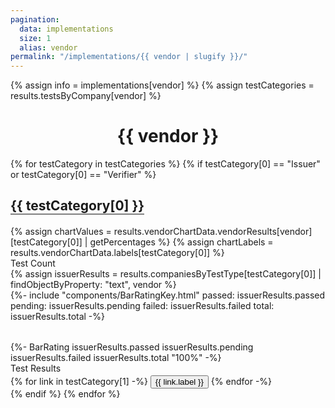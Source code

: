 ```yaml
---
pagination:
  data: implementations
  size: 1
  alias: vendor
permalink: "/implementations/{{ vendor | slugify }}/"
---
```


{% assign info = implementations[vendor] %}
{% assign testCategories = results.testsByCompany[vendor] %}
<h1 style="text-align: center">{{ vendor }}</h1>
{% for testCategory in testCategories %}
<!-- Only showing issuer and verifier statistics -->
{% if testCategory[0] == "Issuer" or testCategory[0] == "Verifier"  %}
<div class="ui very padded segment">
  <h2 style="border-bottom: 2px solid gray; width: fit-content">
    {{ testCategory[0] }}
  </h2>
  <!-- Spider Chart -->
  <div class="ui one column centered grid">
    <div class="column">
      {% assign chartValues = results.vendorChartData.vendorResults[vendor][testCategory[0]] | getPercentages %}
      {% assign chartLabels = results.vendorChartData.labels[testCategory[0]] %}
      <canvas
        class="spider-chart"
        style="max-height: 400px"
        data-chart-values='{{chartValues}}' 
        data-chart-labels='{{chartLabels}}'></canvas>
    </div>
  </div>
  <div class="ui two column grid stackable">
    <div class="column">
      <div class="ui horizontal divider header">
        <span class="ui small grey italic text">Test Count</span>
      </div>
      {% assign issuerResults = results.companiesByTestType[testCategory[0]] | findObjectByProperty: "text", vendor %}
      <div style="display: flex; justify-content: center; margin-bottom: 32px">
      {%- include "components/BarRatingKey.html"
        passed: issuerResults.passed
        pending: issuerResults.pending
        failed: issuerResults.failed
        total: issuerResults.total -%}
      </div>
      <div style="display: flex; justify-content: center">
      {%- BarRating issuerResults.passed issuerResults.pending issuerResults.failed issuerResults.total "100%" -%}
      </div>
    </div>
    <div class="column">
      <div class="ui horizontal divider header">
        <span class="ui small grey italic text">Test Results</span>
      </div>
      {% for link in testCategory[1] -%}
      <button
        style="margin-top: 0.25em"
        onclick='location.href="{{link.url}}/{{ link.label | slugify }}"'
        class="tiny ui inverted secondary button">
          {{ link.label }}
      </button>
      {% endfor -%}
    </div>
  </div>
</div>
{% endif %}
{% endfor %}